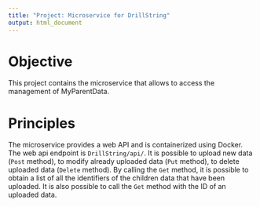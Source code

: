 ```yaml
---
title: "Project: Microservice for DrillString"
output: html_document
---
```


Objective
===
This project contains the microservice that allows to access the management of MyParentData.


Principles
===
The microservice provides a web API and is containerized using Docker. The web api endpoint is `DrillString/api/`. It is possible to upload new data 
(`Post` method), to modify already uploaded data (`Put` method), to delete uploaded data (`Delete` method). By calling the `Get` method, 
it is possible to obtain a list of all the identifiers of the children data that have been uploaded. It is also possible 
to call the `Get` method with the ID of an uploaded data.


